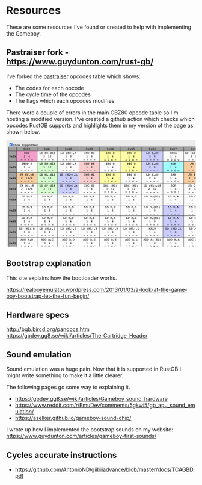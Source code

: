 # Resources

These are some resources I've found or created to help with implementing the Gameboy.

## Pastraiser fork - https://www.guydunton.com/rust-gb/

I've forked the [pastraiser](http://www.pastraiser.com/cpu/gameboy/gameboy_opcodes.html) opcodes table which shows:

- The codes for each opcode
- The cycle time of the opcodes
- The flags which each opcodes modifies

There were a couple of errors in the main GBZ80 opcode table so I'm hosting a modified version. I've created a github action which checks which opcodes RustGB supports and highlights them in my version of the page as shown below.

![Opcodes highlighting supported codes](images/opcode_support.png)

## Bootstrap explanation

This site explains how the bootloader works.

https://realboyemulator.wordpress.com/2013/01/03/a-look-at-the-game-boy-bootstrap-let-the-fun-begin/

## Hardware specs

http://bgb.bircd.org/pandocs.htm
https://gbdev.gg8.se/wiki/articles/The_Cartridge_Header

## Sound emulation

Sound emulation was a huge pain. Now that it is supported in RustGB I might write something to make it a little clearer.

The following pages go some way to explaining it.

- https://gbdev.gg8.se/wiki/articles/Gameboy_sound_hardware
- https://www.reddit.com/r/EmuDev/comments/5gkwi5/gb_apu_sound_emulation/
- https://aselker.github.io/gameboy-sound-chip/

I wrote up how I implemented the bootstrap sounds on my website: https://www.guydunton.com/articles/gameboy-first-sounds/

## Cycles accurate instructions

- https://github.com/AntonioND/giibiiadvance/blob/master/docs/TCAGBD.pdf
